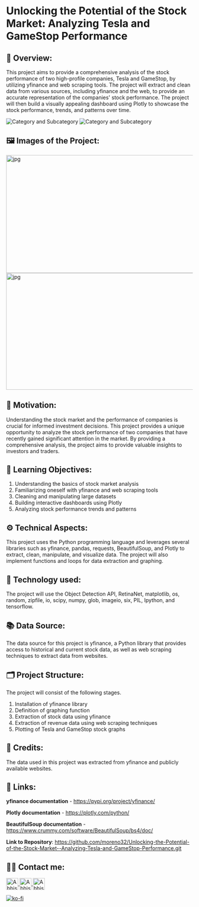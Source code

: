 # Unlocking the Potential of the Stock Market: Analyzing Tesla and GameStop Performance

## 🔄 Overview:
This project aims to provide a comprehensive analysis of the stock performance of two high-profile companies, Tesla and GameStop, by utilizing yfinance and web scraping tools. The project will extract and clean data from various sources, including yfinance and the web, to provide an accurate representation of the companies' stock performance. The project will then build a visually appealing dashboard using Plotly to showcase the stock performance, trends, and patterns over time.

![Category and Subcategory](https://img.shields.io/badge/Data%20Analysis%20and%20prediction-Data%20Extraction-blue)
![Category and Subcategory](https://img.shields.io/badge/Extraction-Beautiful%20Soup%20Library-yellow)

## 🖼️ Images of the Project:
<img align="center" alt="jpg" src="https://raw.githubusercontent.com/moreno32/Unlocking-the-Potential-of-the-Stock-Market:-Analyzing-Tesla-and-GameStop-Performance/master/reports/figures/Analyzing-Tesla-and-GameStop-Performance_gamestop.png" width="700" height="318" /><br>
<img align="center" alt="jpg" src="https://raw.githubusercontent.com/moreno32/Unlocking-the-Potential-of-the-Stock-Market:-Analyzing-Tesla-and-GameStop-Performance/master/reports/figures/Analyzing-Tesla-and-GameStop-Performance_tesla.png" width="700" height="315" /><br>

## 🎊 Motivation:
Understanding the stock market and the performance of companies is crucial for informed investment decisions. This project provides a unique opportunity to analyze the stock performance of two companies that have recently gained significant attention in the market. By providing a comprehensive analysis, the project aims to provide valuable insights to investors and traders.

## 🏁 Learning Objectives:
1)	Understanding the basics of stock market analysis
2)	Familiarizing oneself with yfinance and web scraping tools
3)	Cleaning and manipulating large datasets
4)	Building interactive dashboards using Plotly
5)	Analyzing stock performance trends and patterns

## ⚙️ Technical Aspects:
This project uses the Python programming language and leverages several libraries such as yfinance, pandas, requests, BeautifulSoup, and Plotly to extract, clean, manipulate, and visualize data. The project will also implement functions and loops for data extraction and graphing.

## 🧰 Technology used:
The project will use the Object Detection API, RetinaNet, matplotlib, os, random, zipfile, io, scipy, numpy, glob, imageio, six, PIL, Ipython, and tensorflow.

## 📚 Data Source:
The data source for this project is yfinance, a Python library that provides access to historical and current stock data, as well as web scraping techniques to extract data from websites.

## 🗂️ Project Structure:
The project will consist of the following stages.
1)	Installation of yfinance library
2)	Definition of graphing function
3)	Extraction of stock data using yfinance
4)	Extraction of revenue data using web scraping techniques
5)	Plotting of Tesla and GameStop stock graphs

## 👥 Credits:
The data used in this project was extracted from yfinance and publicly available websites.

## 🔗 Links:
**yfinance documentation** - https://pypi.org/project/yfinance/

**Plotly documentation** - https://plotly.com/python/

**BeautifulSoup documentation** - https://www.crummy.com/software/BeautifulSoup/bs4/doc/

**Link to Repository**: https://github.com/moreno32/Unlocking-the-Potential-of-the-Stock-Market--Analyzing-Tesla-and-GameStop-Performance.git


## 🙋‍♂️ Contact me:
<a href= mailto:danielmoreno3291@gmail.com> <img align="center" alt="Abhishek's LinkedIN" width="32px" src="https://cdn4.iconfinder.com/data/icons/social-media-logos-6/512/112-gmail_email_mail-512.png" >
<a href="https://www.linkedin.com/in/dmoreno-ai/"> <img align="center" alt="Abhishek's LinkedIN" width="32px" src="https://cdn-icons-png.flaticon.com/512/174/174857.png">
<a href="https://www.youtube.com/@dmoreno-ai"> <img align="center" alt="Abhishek's LinkedIN" width="32px" src="https://upload.wikimedia.org/wikipedia/commons/thumb/4/4f/YouTube_social_white_squircle.svg/2048px-YouTube_social_white_squircle.svg.png" /><br>

[![ko-fi](https://ko-fi.com/img/githubbutton_sm.svg)](https://ko-fi.com/dmoreno_ai)
